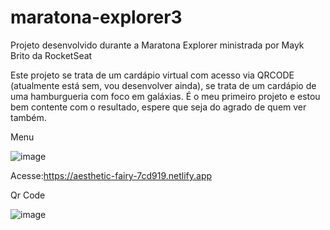 # maratona-explorer3
Projeto desenvolvido durante a Maratona Explorer ministrada por Mayk Brito da RocketSeat

Este projeto se trata de um cardápio virtual com acesso via QRCODE (atualmente está sem, vou desenvolver ainda), se trata de um cardápio de uma hamburgueria
com foco em galáxias. É o meu primeiro projeto e estou bem contente com o resultado, espere que seja do agrado de quem ver também.

Menu

![image](https://user-images.githubusercontent.com/83431949/184094905-b2163c9a-a421-4d9f-b1e4-5e894739a90b.png)



Acesse:https://aesthetic-fairy-7cd919.netlify.app



Qr Code

![image](https://user-images.githubusercontent.com/83431949/184094966-4371facb-e4e0-4426-9ef0-9c00da6408fc.png)
